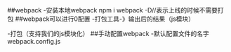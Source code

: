 ##webpack
-安装本地webpack
npm i webpack -D//表示上线的时候不需要打包
##webpack可以进行0配置
-打包工具-》输出后的结果（js模块）

-打包（支持我们的js模块化）
##手动配置webpack
-默认配置文件的名字 webpack.config.js